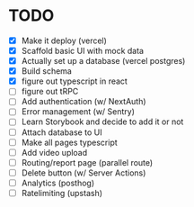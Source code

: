 # TODO

- [x] Make it deploy (vercel)
- [x] Scaffold basic UI with mock data
- [x] Actually set up a database (vercel postgres)
- [x] Build schema
- [x] figure out typescript in react
- [ ] figure out tRPC
- [ ] Add authentication (w/ NextAuth)
- [ ] Error management (w/ Sentry)
- [ ] Learn Storybook and decide to add it or not
- [ ] Attach database to UI
- [ ] Make all pages typescript
- [ ] Add video upload
- [ ] Routing/report page (parallel route)
- [ ] Delete button (w/ Server Actions)
- [ ] Analytics (posthog)
- [ ] Ratelimiting (upstash)
